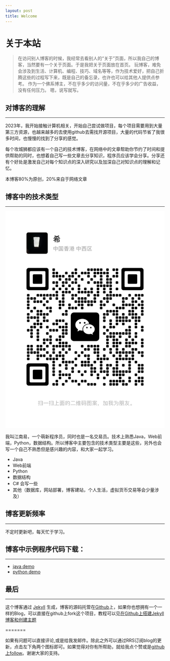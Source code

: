 ```yaml
---
layout: post
title: Welcome
---
```

# 关于本站
>   在访问别人博客的时候，我经常去看别人的“关于”页面，所以我自己的博客，当然要有一个关于页面。于是我把关于页面放在首页。
玩博客，难免会涉及到生活、计算机、编程、技巧、域名等等，作为技术爱好，把自己折腾这些的过程写下来，既是自己的备忘录，也许也可以给其他人提供点参考。
作为一个佛系博主，不在乎多少的访问量，不在乎多少的广告收益，没有任何压力。
嗯，说写就写。
## 对博客的理解
----

2023年，我开始接触计算机相关，开始自己尝试做项目，每个项目需要用到大量第三方资源，也越来越多的去使用github去需找开源项目，大量的代码节省了我很多时间，也慢慢的找到了分享的感觉。

每个攻城狮都应该有一个自己的技术博客，在网络中的文章帮助你节约了时间和提供帮助的同时，也想着自己写一些文章去分享知识，程序员应该学会分享。分享还有个好处是激发自己对每个知识点的深入研究以及加深自己对知识点的理解和记忆。

本博客80%为原创，20%来自于网络文章


## 博客中的技术类型
---

![](assets/images/yanqibo.jpg)


我叫江南易，一个萌新程序员，同时也是一名交易员。技术上熟悉Java，Web前端，Python，数据结构。所以博客中主要包含的技术类型主要是这些，另外也会写一个自己不熟悉但是感兴趣的内容，和大家一起学习。

-   Java 
-	Web前端
-   Python
-   数据结构
-   C# 会写一些
-   其他（数据库，网站部署，博客建站，个人生活，虚拟货币交易等会少量涉及）


## 博客更新频率
---

不定时更新吧，每天忙于学习。

## 博客中示例程序代码下载：
---

-	[java demo](https://github.com/CurtisYan/Java-demo)
-	[python demo](https://github.com/CurtisYan/Python-demo)

## 最后
---

这个博客通过 [Jekyll](http://jekyllrb.com/) 生成，博客的源码托管在[Github](https://github.com/CurtisYan/asiay.github.io.git)上，如果你也想拥有一个一样的Blog，可以直接在github上fork这个项目，教程可以见[在Github上搭建Jekyll博客和创建主题](https://www.asiay.asia/2014/02/12/how-to-deploy-a-blog-on-github-by-jekyll.html)

=======

如果有问题可以直接评论,或是给我发邮件。除此之外可以通过RRS订阅blog的更新，点击左下角两个图标即可。如果觉得对你有所帮助，就给我点个赞或是[github上follow](https://github.com/CurtisYan/)。谢谢大家的支持。
